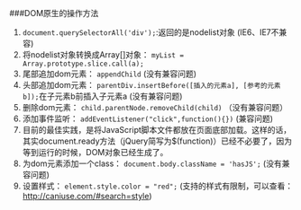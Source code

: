 ###DOM原生的操作方法
1. `document.querySelectorAll('div');`:返回的是nodelist对象 (IE6、IE7不兼容)
2. 将nodelist对象转换成Array[]对象： `myList = Array.prototype.slice.call(a);`
3. 尾部追加dom元素： `appendChild` (没有兼容问题) 
4. 头部追加dom元素： `parentDiv.insertBefore([插入的元素a], [参考的元素b]);`在子元素b前插入子元素a (没有兼容问题)
5. 删除dom元素： `child.parentNode.removeChild(child)` （没有兼容问题）
6. 添加事件监听： `addEventListener("click",function(){})` (兼容问题)
7. 目前的最佳实践，是将JavaScript脚本文件都放在页面底部加载。这样的话，其实document.ready方法（jQuery简写为$(function)）已经不必要了，因为等到运行的时候，DOM对象已经生成了。
8. 为dom元素添加一个class： `document.body.className = 'hasJS';` (没有兼容问题)
9. 设置样式： `element.style.color = "red";` (支持的样式有限制，可以查看：http://caniuse.com/#search=style)